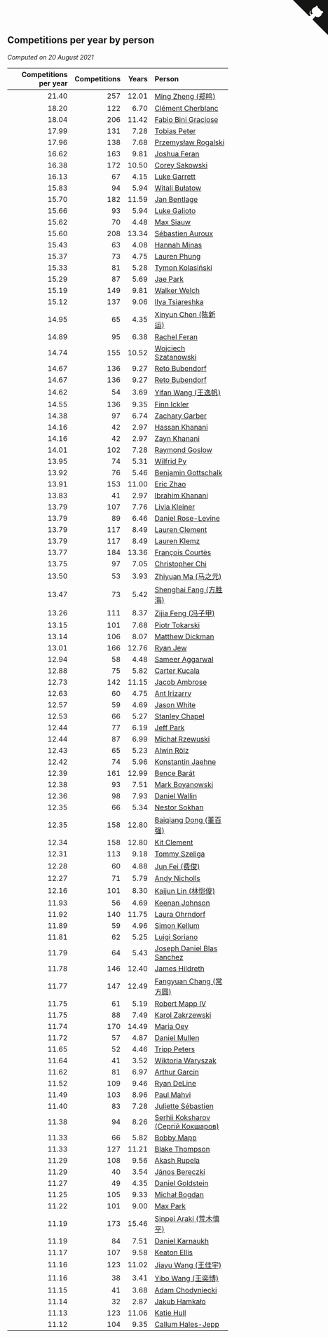 ## Competitions per year by person

*Computed on 20 August 2021*

| Competitions per year | Competitions | Years | Person |
| ---: | ---: | ---: | :--- |
| 21.40 | 257 | 12.01 | [Ming Zheng (郑鸣)](https://www.worldcubeassociation.org/persons/2009ZHEN11) |
| 18.20 | 122 | 6.70 | [Clément Cherblanc](https://www.worldcubeassociation.org/persons/2014CHER05) |
| 18.04 | 206 | 11.42 | [Fabio Bini Graciose](https://www.worldcubeassociation.org/persons/2010GRAC02) |
| 17.99 | 131 | 7.28 | [Tobias Peter](https://www.worldcubeassociation.org/persons/2014PETE03) |
| 17.96 | 138 | 7.68 | [Przemysław Rogalski](https://www.worldcubeassociation.org/persons/2013ROGA02) |
| 16.62 | 163 | 9.81 | [Joshua Feran](https://www.worldcubeassociation.org/persons/2011FERA01) |
| 16.38 | 172 | 10.50 | [Corey Sakowski](https://www.worldcubeassociation.org/persons/2011SAKO01) |
| 16.13 | 67 | 4.15 | [Luke Garrett](https://www.worldcubeassociation.org/persons/2017GARR05) |
| 15.83 | 94 | 5.94 | [Witali Bułatow](https://www.worldcubeassociation.org/persons/2015BUAT01) |
| 15.70 | 182 | 11.59 | [Jan Bentlage](https://www.worldcubeassociation.org/persons/2010BENT01) |
| 15.66 | 93 | 5.94 | [Luke Galioto](https://www.worldcubeassociation.org/persons/2015GALI02) |
| 15.62 | 70 | 4.48 | [Max Siauw](https://www.worldcubeassociation.org/persons/2017SIAU02) |
| 15.60 | 208 | 13.34 | [Sébastien Auroux](https://www.worldcubeassociation.org/persons/2008AURO01) |
| 15.43 | 63 | 4.08 | [Hannah Minas](https://www.worldcubeassociation.org/persons/2017MINA04) |
| 15.37 | 73 | 4.75 | [Lauren Phung](https://www.worldcubeassociation.org/persons/2016PHUN02) |
| 15.33 | 81 | 5.28 | [Tymon Kolasiński](https://www.worldcubeassociation.org/persons/2016KOLA02) |
| 15.29 | 87 | 5.69 | [Jae Park](https://www.worldcubeassociation.org/persons/2015PARK24) |
| 15.19 | 149 | 9.81 | [Walker Welch](https://www.worldcubeassociation.org/persons/2011WELC01) |
| 15.12 | 137 | 9.06 | [Ilya Tsiareshka](https://www.worldcubeassociation.org/persons/2012TERE01) |
| 14.95 | 65 | 4.35 | [Xinyun Chen (陈新运)](https://www.worldcubeassociation.org/persons/2017CHEN36) |
| 14.89 | 95 | 6.38 | [Rachel Feran](https://www.worldcubeassociation.org/persons/2015FERA01) |
| 14.74 | 155 | 10.52 | [Wojciech Szatanowski](https://www.worldcubeassociation.org/persons/2011SZAT01) |
| 14.67 | 136 | 9.27 | [Reto Bubendorf](https://www.worldcubeassociation.org/persons/2012BUBE01) |
| 14.67 | 136 | 9.27 | [Reto Bubendorf](https://www.worldcubeassociation.org/persons/2012BUBE01) |
| 14.62 | 54 | 3.69 | [Yifan Wang (王逸帆)](https://www.worldcubeassociation.org/persons/2017WANY29) |
| 14.55 | 136 | 9.35 | [Finn Ickler](https://www.worldcubeassociation.org/persons/2012ICKL01) |
| 14.38 | 97 | 6.74 | [Zachary Garber](https://www.worldcubeassociation.org/persons/2014GARB01) |
| 14.16 | 42 | 2.97 | [Hassan Khanani](https://www.worldcubeassociation.org/persons/2018KHAN26) |
| 14.16 | 42 | 2.97 | [Zayn Khanani](https://www.worldcubeassociation.org/persons/2018KHAN28) |
| 14.01 | 102 | 7.28 | [Raymond Goslow](https://www.worldcubeassociation.org/persons/2014GOSL01) |
| 13.95 | 74 | 5.31 | [Wilfrid Py](https://www.worldcubeassociation.org/persons/2016PYWI01) |
| 13.92 | 76 | 5.46 | [Benjamin Gottschalk](https://www.worldcubeassociation.org/persons/2016GOTT01) |
| 13.91 | 153 | 11.00 | [Eric Zhao](https://www.worldcubeassociation.org/persons/2010ZHAO19) |
| 13.83 | 41 | 2.97 | [Ibrahim Khanani](https://www.worldcubeassociation.org/persons/2018KHAN27) |
| 13.79 | 107 | 7.76 | [Livia Kleiner](https://www.worldcubeassociation.org/persons/2013KLEI03) |
| 13.79 | 89 | 6.46 | [Daniel Rose-Levine](https://www.worldcubeassociation.org/persons/2015ROSE01) |
| 13.79 | 117 | 8.49 | [Lauren Clement](https://www.worldcubeassociation.org/persons/2013KLEM01) |
| 13.79 | 117 | 8.49 | [Lauren Klemz](https://www.worldcubeassociation.org/persons/2013KLEM01) |
| 13.77 | 184 | 13.36 | [François Courtès](https://www.worldcubeassociation.org/persons/2008COUR01) |
| 13.75 | 97 | 7.05 | [Christopher Chi](https://www.worldcubeassociation.org/persons/2014CHIC01) |
| 13.50 | 53 | 3.93 | [Zhiyuan Ma (马之元)](https://www.worldcubeassociation.org/persons/2017MAZH04) |
| 13.47 | 73 | 5.42 | [Shenghai Fang (方胜海)](https://www.worldcubeassociation.org/persons/2016FANG01) |
| 13.26 | 111 | 8.37 | [Zijia Feng (冯子甲)](https://www.worldcubeassociation.org/persons/2013FENG02) |
| 13.15 | 101 | 7.68 | [Piotr Tokarski](https://www.worldcubeassociation.org/persons/2013TOKA01) |
| 13.14 | 106 | 8.07 | [Matthew Dickman](https://www.worldcubeassociation.org/persons/2013DICK01) |
| 13.01 | 166 | 12.76 | [Ryan Jew](https://www.worldcubeassociation.org/persons/2008JEWR01) |
| 12.94 | 58 | 4.48 | [Sameer Aggarwal](https://www.worldcubeassociation.org/persons/2017AGGA01) |
| 12.88 | 75 | 5.82 | [Carter Kucala](https://www.worldcubeassociation.org/persons/2015KUCA01) |
| 12.73 | 142 | 11.15 | [Jacob Ambrose](https://www.worldcubeassociation.org/persons/2010AMBR01) |
| 12.63 | 60 | 4.75 | [Ant Irizarry](https://www.worldcubeassociation.org/persons/2016IRIZ02) |
| 12.57 | 59 | 4.69 | [Jason White](https://www.worldcubeassociation.org/persons/2016WHIT16) |
| 12.53 | 66 | 5.27 | [Stanley Chapel](https://www.worldcubeassociation.org/persons/2016CHAP04) |
| 12.44 | 77 | 6.19 | [Jeff Park](https://www.worldcubeassociation.org/persons/2015PARK08) |
| 12.44 | 87 | 6.99 | [Michał Rzewuski](https://www.worldcubeassociation.org/persons/2014RZEW01) |
| 12.43 | 65 | 5.23 | [Alwin Rölz](https://www.worldcubeassociation.org/persons/2016ROLZ01) |
| 12.42 | 74 | 5.96 | [Konstantin Jaehne](https://www.worldcubeassociation.org/persons/2015JAEH01) |
| 12.39 | 161 | 12.99 | [Bence Barát](https://www.worldcubeassociation.org/persons/2008BARA01) |
| 12.38 | 93 | 7.51 | [Mark Boyanowski](https://www.worldcubeassociation.org/persons/2014BOYA01) |
| 12.36 | 98 | 7.93 | [Daniel Wallin](https://www.worldcubeassociation.org/persons/2013WALL03) |
| 12.35 | 66 | 5.34 | [Nestor Sokhan](https://www.worldcubeassociation.org/persons/2016SOKH01) |
| 12.35 | 158 | 12.80 | [Baiqiang Dong (董百强)](https://www.worldcubeassociation.org/persons/2008DONG06) |
| 12.34 | 158 | 12.80 | [Kit Clement](https://www.worldcubeassociation.org/persons/2008CLEM01) |
| 12.31 | 113 | 9.18 | [Tommy Szeliga](https://www.worldcubeassociation.org/persons/2012SZEL01) |
| 12.28 | 60 | 4.88 | [Jun Fei (费俊)](https://www.worldcubeassociation.org/persons/2016FEIJ02) |
| 12.27 | 71 | 5.79 | [Andy Nicholls](https://www.worldcubeassociation.org/persons/2015NICH04) |
| 12.16 | 101 | 8.30 | [Kaijun Lin (林恺俊)](https://www.worldcubeassociation.org/persons/2013LINK01) |
| 11.93 | 56 | 4.69 | [Keenan Johnson](https://www.worldcubeassociation.org/persons/2016JOHN30) |
| 11.92 | 140 | 11.75 | [Laura Ohrndorf](https://www.worldcubeassociation.org/persons/2009OHRN01) |
| 11.89 | 59 | 4.96 | [Simon Kellum](https://www.worldcubeassociation.org/persons/2016KELL12) |
| 11.81 | 62 | 5.25 | [Luigi Soriano](https://www.worldcubeassociation.org/persons/2016SORI04) |
| 11.79 | 64 | 5.43 | [Joseph Daniel Blas Sanchez](https://www.worldcubeassociation.org/persons/2016SANC08) |
| 11.78 | 146 | 12.40 | [James Hildreth](https://www.worldcubeassociation.org/persons/2009HILD01) |
| 11.77 | 147 | 12.49 | [Fangyuan Chang (常方圆)](https://www.worldcubeassociation.org/persons/2009CHAN04) |
| 11.75 | 61 | 5.19 | [Robert Mapp IV](https://www.worldcubeassociation.org/persons/2016IVRO01) |
| 11.75 | 88 | 7.49 | [Karol Zakrzewski](https://www.worldcubeassociation.org/persons/2014ZAKR01) |
| 11.74 | 170 | 14.49 | [Maria Oey](https://www.worldcubeassociation.org/persons/2007OEYM01) |
| 11.72 | 57 | 4.87 | [Daniel Mullen](https://www.worldcubeassociation.org/persons/2016MULL04) |
| 11.65 | 52 | 4.46 | [Tripp Peters](https://www.worldcubeassociation.org/persons/2017PETE04) |
| 11.64 | 41 | 3.52 | [Wiktoria Waryszak](https://www.worldcubeassociation.org/persons/2018WARY01) |
| 11.62 | 81 | 6.97 | [Arthur Garcin](https://www.worldcubeassociation.org/persons/2014GARC27) |
| 11.52 | 109 | 9.46 | [Ryan DeLine](https://www.worldcubeassociation.org/persons/2012DELI01) |
| 11.49 | 103 | 8.96 | [Paul Mahvi](https://www.worldcubeassociation.org/persons/2012MAHV01) |
| 11.40 | 83 | 7.28 | [Juliette Sébastien](https://www.worldcubeassociation.org/persons/2014SEBA01) |
| 11.38 | 94 | 8.26 | [Serhii Koksharov (Сергій Кокшаров)](https://www.worldcubeassociation.org/persons/2013KOKS01) |
| 11.33 | 66 | 5.82 | [Bobby Mapp](https://www.worldcubeassociation.org/persons/2015MAPP01) |
| 11.33 | 127 | 11.21 | [Blake Thompson](https://www.worldcubeassociation.org/persons/2010THOM03) |
| 11.29 | 108 | 9.56 | [Akash Rupela](https://www.worldcubeassociation.org/persons/2012RUPE01) |
| 11.29 | 40 | 3.54 | [János Bereczki](https://www.worldcubeassociation.org/persons/2018BERE01) |
| 11.27 | 49 | 4.35 | [Daniel Goldstein](https://www.worldcubeassociation.org/persons/2017GOLD01) |
| 11.25 | 105 | 9.33 | [Michał Bogdan](https://www.worldcubeassociation.org/persons/2012BOGD01) |
| 11.22 | 101 | 9.00 | [Max Park](https://www.worldcubeassociation.org/persons/2012PARK03) |
| 11.19 | 173 | 15.46 | [Sinpei Araki (荒木慎平)](https://www.worldcubeassociation.org/persons/2006ARAK01) |
| 11.19 | 84 | 7.51 | [Daniel Karnaukh](https://www.worldcubeassociation.org/persons/2014KARN02) |
| 11.17 | 107 | 9.58 | [Keaton Ellis](https://www.worldcubeassociation.org/persons/2012ELLI01) |
| 11.16 | 123 | 11.02 | [Jiayu Wang (王佳宇)](https://www.worldcubeassociation.org/persons/2010WANG53) |
| 11.16 | 38 | 3.41 | [Yibo Wang (王奕博)](https://www.worldcubeassociation.org/persons/2018WANG39) |
| 11.15 | 41 | 3.68 | [Adam Chodyniecki](https://www.worldcubeassociation.org/persons/2017CHOD02) |
| 11.14 | 32 | 2.87 | [Jakub Hamkało](https://www.worldcubeassociation.org/persons/2018HAMK01) |
| 11.13 | 123 | 11.06 | [Katie Hull](https://www.worldcubeassociation.org/persons/2010HULL01) |
| 11.12 | 104 | 9.35 | [Callum Hales-Jepp](https://www.worldcubeassociation.org/persons/2012HALE01) |


<a href="https://github.com/jonatanklosko/wca_statistics" class="github-corner" aria-label="View source on Github"><svg width="80" height="80" viewBox="0 0 250 250" style="fill:#151513; color:#fff; position: absolute; top: 0; border: 0; right: 0;" aria-hidden="true"><path d="M0,0 L115,115 L130,115 L142,142 L250,250 L250,0 Z"></path><path d="M128.3,109.0 C113.8,99.7 119.0,89.6 119.0,89.6 C122.0,82.7 120.5,78.6 120.5,78.6 C119.2,72.0 123.4,76.3 123.4,76.3 C127.3,80.9 125.5,87.3 125.5,87.3 C122.9,97.6 130.6,101.9 134.4,103.2" fill="currentColor" style="transform-origin: 130px 106px;" class="octo-arm"></path><path d="M115.0,115.0 C114.9,115.1 118.7,116.5 119.8,115.4 L133.7,101.6 C136.9,99.2 139.9,98.4 142.2,98.6 C133.8,88.0 127.5,74.4 143.8,58.0 C148.5,53.4 154.0,51.2 159.7,51.0 C160.3,49.4 163.2,43.6 171.4,40.1 C171.4,40.1 176.1,42.5 178.8,56.2 C183.1,58.6 187.2,61.8 190.9,65.4 C194.5,69.0 197.7,73.2 200.1,77.6 C213.8,80.2 216.3,84.9 216.3,84.9 C212.7,93.1 206.9,96.0 205.4,96.6 C205.1,102.4 203.0,107.8 198.3,112.5 C181.9,128.9 168.3,122.5 157.7,114.1 C157.9,116.9 156.7,120.9 152.7,124.9 L141.0,136.5 C139.8,137.7 141.6,141.9 141.8,141.8 Z" fill="currentColor" class="octo-body"></path></svg></a><style>.github-corner:hover .octo-arm{animation:octocat-wave 560ms ease-in-out}@keyframes octocat-wave{0%,100%{transform:rotate(0)}20%,60%{transform:rotate(-25deg)}40%,80%{transform:rotate(10deg)}}@media (max-width:500px){.github-corner:hover .octo-arm{animation:none}.github-corner .octo-arm{animation:octocat-wave 560ms ease-in-out}}</style>
